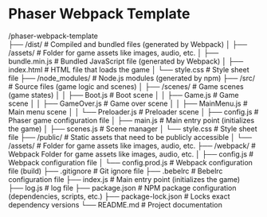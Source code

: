 # Phaser Webpack Template
/phaser-webpack-template        
├── /dist/                      # Compiled and bundled files (generated by Webpack)
│   ├── /assets/                # Folder for game assets like images, audio, etc.
│   ├── bundle.min.js           # Bundled JavaScript file (generated by Webpack)
│   ├── index.html              # HTML file that loads the game
│   └── style.css               # Style sheet file
├── /node_modules/              # Node.js modules (generated by npm)
├── /src/                       # Source files (game logic and scenes)
│   ├── /scenes/                # Game scenes (game states)
│   │   ├── Boot.js             # Boot scene
│   │   ├── Game.js             # Game scene
│   │   ├── GameOver.js         # Game over scene
│   │   ├── MainMenu.js         # Main menu scene
│   │   └── Preloader.js        # Preloader scene
│   ├── config.js               # Phaser game configuration file
│   ├── main.js                 # Main entry point (initializes the game)
│   ├── scenes.js               # Scene manager
│   └── style.css               # Style sheet file
├── /public/                    # Static assets that need to be publicly accessible
│   └── /assets/                # Folder for game assets like images, audio, etc.
├── /webpack/                   # Webpack Folder for game assets like images, audio, etc.
│       ├── config.js           # Webpack configuration file
│       └── config.prod.js      # Webpack configuration file (build)
├── .gitignore                  # Git ignore file
├── .bebelrc                    # Bebelrc configuration file
├── index.js                    # Main entry point (initializes the game)   
├── log.js                      # log file
├── package.json                # NPM package configuration (dependencies, scripts, etc.)
├── package-lock.json           # Locks exact dependency versions
└── README.md                   # Project documentation
